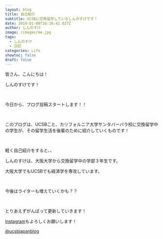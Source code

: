 ```yaml
---
layout: blog
title: 自己紹介
subtitle: UCSBに交換留学しているしんのすけです！
date: 2019-01-08T16:16:42.027Z
author: しんのすけ
image: /images/me.jpg
tags:
  - しんのすけ
  - 日記
categories: Life
showtoc: false
draft: false
---
```

皆さん、こんにちは！

しんのすけです！

<br>

今日から、ブログ投稿スタートします！！

<br>

このブログは、UCSBこと、カリフォルニア大学サンタバーバラ校に交換留学中の学生が、その留学生活を後輩のために紹介していくものです！

<br>

軽く自己紹介をすると、、

しんのすけは、大阪大学から交換留学中の学部３年生です。

大阪大学でもUCSBでも経済学を専攻しています。

<br>

今後はライターも増えていくかも？？

<br>

とりあえずがんばって更新していきます！

[Instagram](https://www.instagram.com/ucsbjapanblog/)もよろしくお願いします！

<!-- InstaWidget -->
<a href="https://instawidget.net/v/user/ucsbjapanblog" id="link-3e3abf059028ff3d60b5a700adecd699a6f41cba1d8db52b3a67efaf56ccbf64">@ucsbjapanblog</a>
<script src="https://instawidget.net/js/instawidget.js?u=3e3abf059028ff3d60b5a700adecd699a6f41cba1d8db52b3a67efaf56ccbf64&width=50%"></script>

